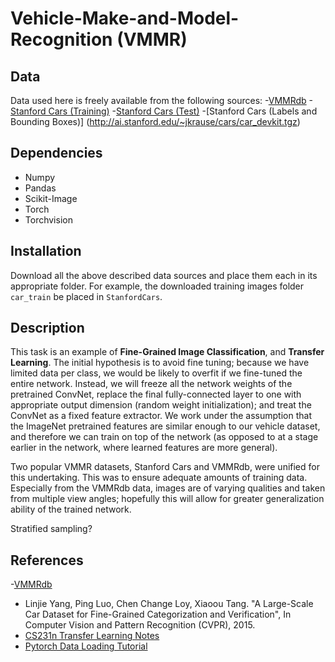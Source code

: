 # Vehicle-Make-and-Model-Recognition (VMMR)

## Data
Data used here is freely available from the following sources:
-[VMMRdb](https://www.dropbox.com/s/uwa7c5uz7cac7cw/VMMRdb.zip?dl=0)
-[Stanford Cars (Training)](http://ai.stanford.edu/~jkrause/car196/cars_train.tgz)
-[Stanford Cars (Test)](http://ai.stanford.edu/~jkrause/car196/cars_test.tgz)
-[Stanford Cars (Labels and Bounding Boxes)] (http://ai.stanford.edu/~jkrause/cars/car_devkit.tgz)

## Dependencies
- Numpy
- Pandas
- Scikit-Image
- Torch
- Torchvision

## Installation
Download all the above described data sources and place them each in its appropriate folder. For example, the downloaded
training images folder `car_train` be placed in `StanfordCars`.

## Description
This task is an example of **Fine-Grained Image Classification**, and **Transfer Learning**. The initial hypothesis is to 
avoid fine tuning; because we have limited data per class, we would be likely to overfit if we fine-tuned the entire network.
Instead, we will freeze all the network weights of the pretrained ConvNet, replace the final fully-connected layer to one with appropriate 
output dimension (random weight initialization); and treat the ConvNet as a fixed feature extractor. We work under the assumption that the ImageNet
pretrained features are similar enough to our vehicle dataset, and therefore we can train on top of the network (as
opposed to at a stage earlier in the network, where learned features are more general).

Two popular VMMR datasets, Stanford Cars and VMMRdb, were unified for this undertaking. This was to ensure adequate 
amounts of training data. Especially from the VMMRdb data, images are of varying qualities and taken from multiple
view angles; hopefully this will allow for greater generalization ability of the trained network.

Stratified sampling?

## References
-[VMMRdb](https://github.com/faezetta/VMMRdb)
- Linjie Yang, Ping Luo, Chen Change Loy, Xiaoou Tang. "A Large-Scale Car Dataset for Fine-Grained Categorization
and Verification", In Computer Vision and Pattern Recognition (CVPR), 2015.
- [CS231n Transfer Learning Notes](https://cs231n.github.io/transfer-learning/)
- [Pytorch Data Loading Tutorial](https://pytorch.org/tutorials/beginner/data_loading_tutorial.html)